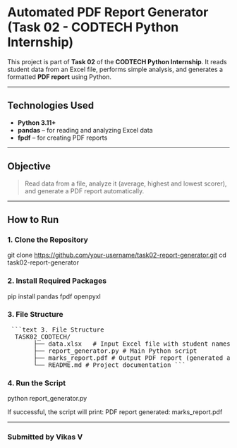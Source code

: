#  Automated PDF Report Generator (Task 02 - CODTECH Python Internship)

This project is part of **Task 02** of the **CODTECH Python Internship**. It reads student data from an Excel file, performs simple analysis, and generates a formatted **PDF report** using Python.

---

##  Technologies Used

- **Python 3.11+**
- **pandas** – for reading and analyzing Excel data
- **fpdf** – for creating PDF reports

---

##  Objective

> Read data from a file, analyze it (average, highest and lowest scorer), and generate a PDF report automatically.

---

##  How to Run

### 1. Clone the Repository


git clone https://github.com/your-username/task02-report-generator.git
cd task02-report-generator

### 2.  Install Required Packages

pip install pandas fpdf openpyxl


### 3. File Structure

<pre> ```text 3. File Structure
  TASK02_CODTECH/
       ├── data.xlsx   # Input Excel file with student names and marks 
       ├── report_generator.py # Main Python script
       ├── marks_report.pdf # Output PDF report (generated after running the script)
       └── README.md # Project documentation ``` </pre>


### 4. Run the Script

python report_generator.py

If successful, the script will print:
PDF report generated: marks_report.pdf

---

### Submitted by Vikas V

